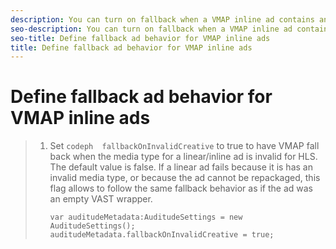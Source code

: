 ```yaml
---
description: You can turn on fallback when a VMAP inline ad contains an invalid media type.
seo-description: You can turn on fallback when a VMAP inline ad contains an invalid media type.
seo-title: Define fallback ad behavior for VMAP inline ads
title: Define fallback ad behavior for VMAP inline ads
---
```


# Define fallback ad behavior for VMAP inline ads

>1. Set `codeph  fallbackOnInvalidCreative` to true to have VMAP fall back when the media type for a linear/inline ad is invalid for HLS.
>   The default value is false. If a linear ad fails because it is has an invalid media type, or because the ad cannot be repackaged, this flag allows to follow the same fallback behavior as if the ad was an empty VAST wrapper.
>       
>       ```
>       var auditudeMetadata:AuditudeSettings = new AuditudeSettings(); 
>       auditudeMetadata.fallbackOnInvalidCreative = true;
>       ```
>       
>   
>   

